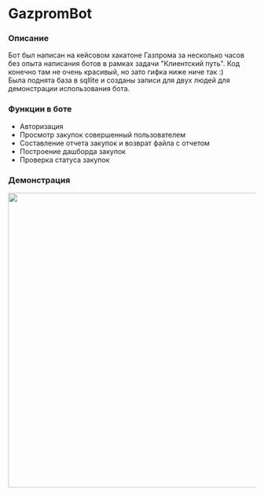 # GazpromBot

### Описание
Бот был написан на кейсовом хакатоне Газпрома за несколько часов
без опыта написания ботов в рамках задачи "Клиентский путь". 
Код конечно там не очень красивый, но зато гифка ниже ниче так :)  
Была поднята база в sqllite и созданы записи для двух людей
для демонстрации использования бота.

### Функции в боте
- Авторизация
- Просмотр закупок совершенный пользователем
- Составление отчета закупок и возврат файла с отчетом
- Построение дашборда закупок
- Проверка статуса закупок

### Демонстрация


<img src="GazpromBot.gif" height="600">
